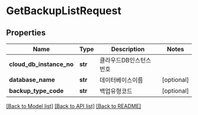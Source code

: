 # GetBackupListRequest

## Properties
Name | Type | Description | Notes
------------ | ------------- | ------------- | -------------
**cloud_db_instance_no** | **str** | 클라우드DB인스턴스번호 | 
**database_name** | **str** | 데이터베이스이름 | [optional] 
**backup_type_code** | **str** | 백업유형코드 | [optional] 

[[Back to Model list]](../README.md#documentation-for-models) [[Back to API list]](../README.md#documentation-for-api-endpoints) [[Back to README]](../README.md)


